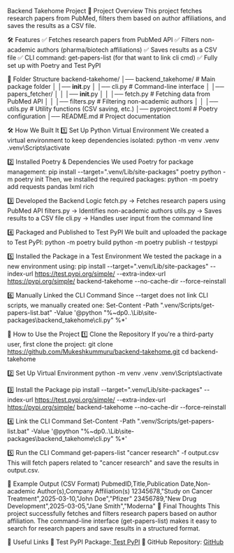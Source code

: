 ﻿Backend Takehome Project
📌 Project Overview
This project fetches research papers from PubMed, filters them based on author affiliations, and saves the results as a CSV file.

🛠 Features
✅ Fetches research papers from PubMed API
✅ Filters non-academic authors (pharma/biotech affiliations)
✅ Saves results as a CSV file
✅ CLI command: get-papers-list (for that want to link cli cmd)
✅ Fully set up with Poetry and Test PyPI

📂 Folder Structure
backend-takehome/
│── backend_takehome/       # Main package folder
│   │── __init__.py
│   │── cli.py              # Command-line interface
│   │── papers_fetcher/
│   │   │── __init__.py
│   │   │── fetch.py        # Fetching data from PubMed API
│   │   │── filters.py      # Filtering non-academic authors
│   │   │── utils.py        # Utility functions (CSV saving, etc.)
│── pyproject.toml          # Poetry configuration
│── README.md               # Project documentation


🛠 How We Built It
1️⃣ Set Up Python Virtual Environment
We created a virtual environment to keep dependencies isolated:
python -m venv .venv
.venv\Scripts\activate


2️⃣ Installed Poetry & Dependencies
We used Poetry for package management:
pip install --target=".venv/Lib/site-packages" poetry
python -m poetry init
Then, we installed the required packages:
python -m poetry add requests pandas lxml rich


3️⃣ Developed the Backend Logic
fetch.py → Fetches research papers using PubMed API
filters.py → Identifies non-academic authors
utils.py → Saves results to a CSV file
cli.py → Handles user input from the command line


4️⃣ Packaged and Published to Test PyPI
We built and uploaded the package to Test PyPI:
python -m poetry build
python -m poetry publish -r testpypi


5️⃣ Installed the Package in a Test Environment
We tested the package in a new environment using:
pip install --target=".venv/Lib/site-packages" --index-url https://test.pypi.org/simple/ --extra-index-url https://pypi.org/simple/ backend-takehome --no-cache-dir --force-reinstall


6️⃣ Manually Linked the CLI Command
Since --target does not link CLI scripts, we manually created one:
Set-Content -Path ".venv/Scripts/get-papers-list.bat" -Value '@python "%~dp0..\Lib\site-packages\backend_takehome\cli.py" %*'


🚀 How to Use the Project
1️⃣ Clone the Repository
If you're a third-party user, first clone the project:
git clone https://github.com/Mukeshkummuru/backend-takehome.git
cd backend-takehome


2️⃣ Set Up Virtual Environment
python -m venv .venv
.venv\Scripts\activate


3️⃣ Install the Package
pip install --target=".venv/Lib/site-packages" --index-url https://test.pypi.org/simple/ --extra-index-url https://pypi.org/simple/ backend-takehome --no-cache-dir --force-reinstall


4️⃣ Link the CLI Command
Set-Content -Path ".venv/Scripts/get-papers-list.bat" -Value '@python "%~dp0..\Lib\site-packages\backend_takehome\cli.py" %*'


5️⃣ Run the CLI Command
get-papers-list "cancer research" -f output.csv
This will fetch papers related to "cancer research" and save the results in output.csv.

📄 Example Output (CSV Format)
PubmedID,Title,Publication Date,Non-academic Author(s),Company Affiliation(s)
12345678,"Study on Cancer Treatment",2025-03-10,"John Doe","Pfizer"
23456789,"New Drug Development",2025-03-05,"Jane Smith","Moderna"
🎯 Final Thoughts
This project successfully fetches and filters research papers based on author affiliation. The command-line interface (get-papers-list) makes it easy to search for research papers and save results in a structured format.

🔗 Useful Links
🔹 Test PyPI Package:[ Test PyPI](https://test.pypi.org/project/backend-takehome/)
🔹 GitHub Repository: [GitHub](https://github.com/Mukeshkummuru)

 